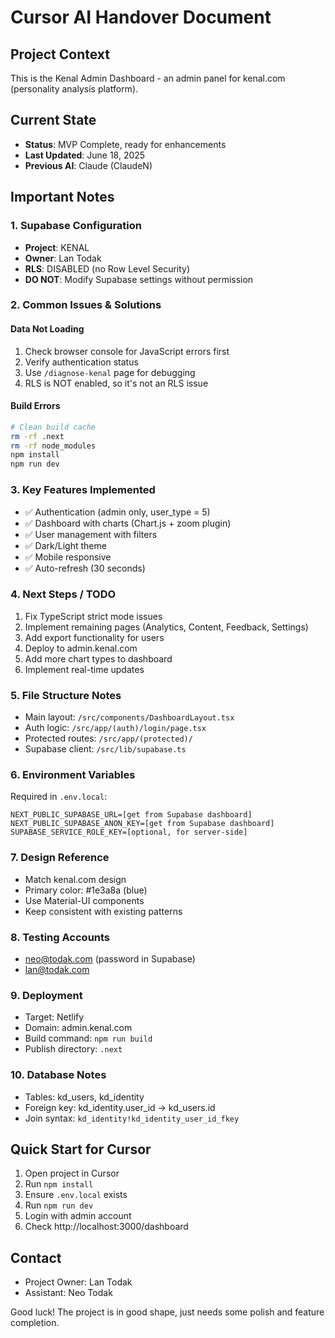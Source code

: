 # Cursor AI Handover Document

## Project Context
This is the Kenal Admin Dashboard - an admin panel for kenal.com (personality analysis platform).

## Current State
- **Status**: MVP Complete, ready for enhancements
- **Last Updated**: June 18, 2025
- **Previous AI**: Claude (ClaudeN)

## Important Notes

### 1. Supabase Configuration
- **Project**: KENAL
- **Owner**: Lan Todak
- **RLS**: DISABLED (no Row Level Security)
- **DO NOT**: Modify Supabase settings without permission

### 2. Common Issues & Solutions

#### Data Not Loading
1. Check browser console for JavaScript errors first
2. Verify authentication status
3. Use `/diagnose-kenal` page for debugging
4. RLS is NOT enabled, so it's not an RLS issue

#### Build Errors
```bash
# Clean build cache
rm -rf .next
rm -rf node_modules
npm install
npm run dev
```

### 3. Key Features Implemented
- ✅ Authentication (admin only, user_type = 5)
- ✅ Dashboard with charts (Chart.js + zoom plugin)
- ✅ User management with filters
- ✅ Dark/Light theme
- ✅ Mobile responsive
- ✅ Auto-refresh (30 seconds)

### 4. Next Steps / TODO
1. Fix TypeScript strict mode issues
2. Implement remaining pages (Analytics, Content, Feedback, Settings)
3. Add export functionality for users
4. Deploy to admin.kenal.com
5. Add more chart types to dashboard
6. Implement real-time updates

### 5. File Structure Notes
- Main layout: `/src/components/DashboardLayout.tsx`
- Auth logic: `/src/app/(auth)/login/page.tsx`
- Protected routes: `/src/app/(protected)/`
- Supabase client: `/src/lib/supabase.ts`

### 6. Environment Variables
Required in `.env.local`:
```
NEXT_PUBLIC_SUPABASE_URL=[get from Supabase dashboard]
NEXT_PUBLIC_SUPABASE_ANON_KEY=[get from Supabase dashboard]
SUPABASE_SERVICE_ROLE_KEY=[optional, for server-side]
```

### 7. Design Reference
- Match kenal.com design
- Primary color: #1e3a8a (blue)
- Use Material-UI components
- Keep consistent with existing patterns

### 8. Testing Accounts
- neo@todak.com (password in Supabase)
- lan@todak.com

### 9. Deployment
- Target: Netlify
- Domain: admin.kenal.com
- Build command: `npm run build`
- Publish directory: `.next`

### 10. Database Notes
- Tables: kd_users, kd_identity
- Foreign key: kd_identity.user_id -> kd_users.id
- Join syntax: `kd_identity!kd_identity_user_id_fkey`

## Quick Start for Cursor
1. Open project in Cursor
2. Run `npm install`
3. Ensure `.env.local` exists
4. Run `npm run dev`
5. Login with admin account
6. Check http://localhost:3000/dashboard

## Contact
- Project Owner: Lan Todak
- Assistant: Neo Todak

Good luck! The project is in good shape, just needs some polish and feature completion.
